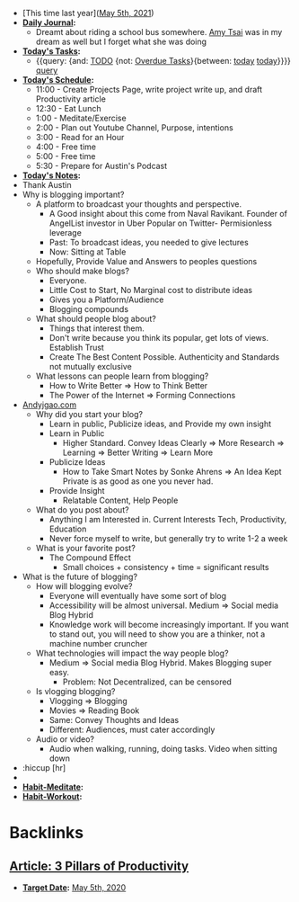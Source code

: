 - [This time last year]([May 5th, 2021](<May 5th, 2021.md>))
- **[Daily Journal](<Daily Journal.md>):**
    - Dreamt about riding a school bus somewhere. [Amy Tsai](<Amy Tsai.md>) was in my dream as well but I forget what she was doing
- **[Today's Tasks](<Today's Tasks.md>):**
    - {{query: {and: [TODO](<TODO.md>) {not: [Overdue Tasks](<Overdue Tasks.md>)}{between: [today](<today.md>) [today](<today.md>)}}}} [query](<query.md>)
- **[Today's Schedule](<Today's Schedule.md>):**
    - 11:00 - Create Projects Page, write project write up, and draft Productivity article
    - 12:30 - Eat Lunch
    - 1:00 - Meditate/Exercise
    - 2:00 - Plan out Youtube Channel, Purpose, intentions
    - 3:00 - Read for an Hour
    - 4:00 - Free time
    - 5:00 - Free time
    - 5:30 - Prepare for Austin's Podcast
- **[Today's Notes](<Today's Notes.md>):**
- Thank Austin
- Why is blogging important?
    - A platform to broadcast your thoughts and perspective.
        - A Good insight about this come from Naval Ravikant. Founder of AngelList investor in Uber Popular on Twitter- Permisionless leverage
        - Past: To broadcast ideas, you needed to give lectures 
        - Now: Sitting at Table
    - Hopefully, Provide Value and Answers to peoples questions 
    - Who should make blogs?
        - Everyone. 
        - Little Cost to Start, No Marginal cost to distribute ideas
        - Gives you a Platform/Audience
        - Blogging compounds
    - What should people blog about?
        - Things that interest them. 
        - Don't write because you think its popular, get lots of views. Establish Trust
        - Create The Best Content Possible. Authenticity and Standards not mutually exclusive
    - What lessons can people learn from blogging?
        - How to Write Better => How to Think Better
        - The Power of the Internet => Forming Connections
- [Andyjgao.com](https://www.google.com/url?q=http://Andyjgao.com&sa=D&usd=2&usg=AOvVaw2LqNZeKEIYlwkdwBTSEtkr)
    - Why did you start your blog?
        - Learn in public, Publicize ideas, and Provide my own insight
        - Learn in Public
            - Higher Standard. Convey Ideas Clearly => More Research => Learning => Better Writing => Learn More
        - Publicize Ideas
            - How to Take Smart Notes by Sonke Ahrens => An Idea Kept Private is as good as one you never had.
        - Provide Insight 
            - Relatable Content, Help People
    - What do you post about?
        - Anything I am Interested in. Current Interests Tech, Productivity, Education
        - Never force myself to write, but generally try to write 1-2 a week
    - What is your favorite post?
        - The Compound Effect
            - Small choices + consistency + time = significant results
- What is the future of blogging?
    - How will blogging evolve?
        - Everyone will eventually have some sort of blog
        - Accessibility will be almost universal.  Medium => Social media Blog Hybrid
        - Knowledge work will become increasingly important. If you want to stand out, you will need to show you are a thinker, not a machine number cruncher
    - What technologies will impact the way people blog?
        - Medium => Social media Blog Hybrid. Makes Blogging super easy.
            - Problem: Not Decentralized, can be censored
    - Is vlogging blogging?
        - Vlogging => Blogging
        - Movies => Reading Book
        - Same: Convey Thoughts and Ideas
        - Different: Audiences, must cater accordingly
    - Audio or video?
        - Audio when walking, running, doing tasks. Video when sitting down
- :hiccup [hr]
- 
- **[Habit-Meditate](<Habit-Meditate.md>):**
- **[Habit-Workout](<Habit-Workout.md>):**

# Backlinks
## [Article: 3 Pillars of Productivity](<Article: 3 Pillars of Productivity.md>)
- **[Target Date](<Target Date.md>):** [May 5th, 2020](<May 5th, 2020.md>)

